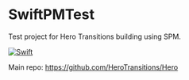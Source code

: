 # SwiftPMTest
Test project for Hero Transitions building using SPM.

[![Swift](https://github.com/HeroTransitions/SwiftPMTest/actions/workflows/spm.yml/badge.svg)](https://github.com/HeroTransitions/SwiftPMTest/actions/workflows/spm.yml)

Main repo: https://github.com/HeroTransitions/Hero
